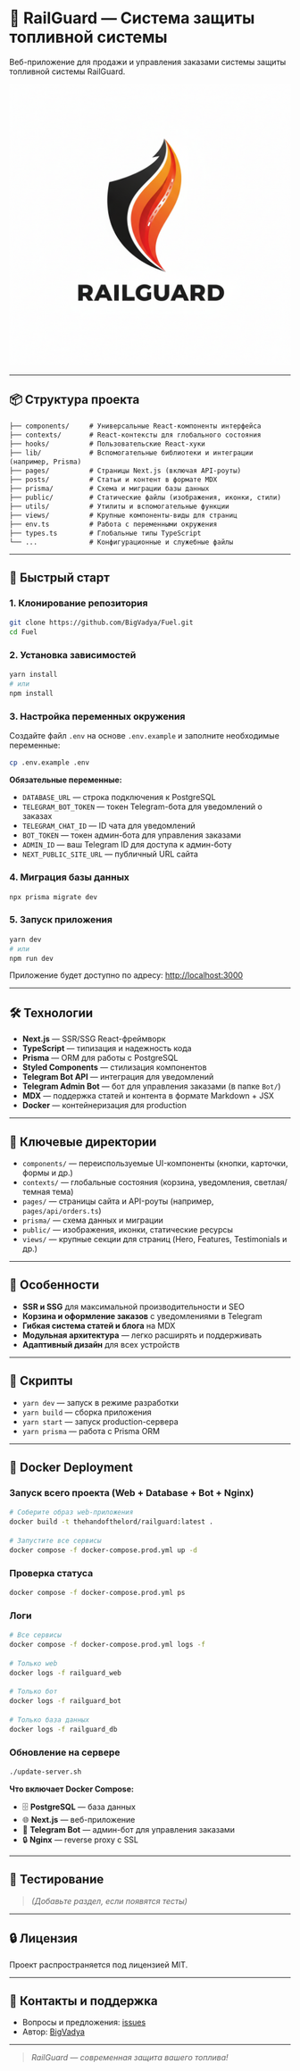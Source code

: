 # 🚄 RailGuard — Система защиты топливной системы

Веб-приложение для продажи и управления заказами системы защиты топливной системы RailGuard.

![RailGuard Banner](public/og-image.png)

---

## 📦 Структура проекта

```
├── components/     # Универсальные React-компоненты интерфейса
├── contexts/       # React-контексты для глобального состояния
├── hooks/          # Пользовательские React-хуки
├── lib/            # Вспомогательные библиотеки и интеграции (например, Prisma)
├── pages/          # Страницы Next.js (включая API-роуты)
├── posts/          # Статьи и контент в формате MDX
├── prisma/         # Схема и миграции базы данных
├── public/         # Статические файлы (изображения, иконки, стили)
├── utils/          # Утилиты и вспомогательные функции
├── views/          # Крупные компоненты-виды для страниц
├── env.ts          # Работа с переменными окружения
├── types.ts        # Глобальные типы TypeScript
└── ...             # Конфигурационные и служебные файлы
```

---

## 🚀 Быстрый старт

### 1. Клонирование репозитория

```bash
git clone https://github.com/BigVadya/Fuel.git
cd Fuel
```

### 2. Установка зависимостей

```bash
yarn install
# или
npm install
```

### 3. Настройка переменных окружения

Создайте файл `.env` на основе `.env.example` и заполните необходимые переменные:

```bash
cp .env.example .env
```

**Обязательные переменные:**

- `DATABASE_URL` — строка подключения к PostgreSQL
- `TELEGRAM_BOT_TOKEN` — токен Telegram-бота для уведомлений о заказах
- `TELEGRAM_CHAT_ID` — ID чата для уведомлений
- `BOT_TOKEN` — токен админ-бота для управления заказами
- `ADMIN_ID` — ваш Telegram ID для доступа к админ-боту
- `NEXT_PUBLIC_SITE_URL` — публичный URL сайта

### 4. Миграция базы данных

```bash
npx prisma migrate dev
```

### 5. Запуск приложения

```bash
yarn dev
# или
npm run dev
```

Приложение будет доступно по адресу: [http://localhost:3000](http://localhost:3000)

---

## 🛠️ Технологии

- **Next.js** — SSR/SSG React-фреймворк
- **TypeScript** — типизация и надежность кода
- **Prisma** — ORM для работы с PostgreSQL
- **Styled Components** — стилизация компонентов
- **Telegram Bot API** — интеграция для уведомлений
- **Telegram Admin Bot** — бот для управления заказами (в папке `Bot/`)
- **MDX** — поддержка статей и контента в формате Markdown + JSX
- **Docker** — контейнеризация для production

---

## 📁 Ключевые директории

- `components/` — переиспользуемые UI-компоненты (кнопки, карточки, формы и др.)
- `contexts/` — глобальные состояния (корзина, уведомления, светлая/темная тема)
- `pages/` — страницы сайта и API-роуты (например, `pages/api/orders.ts`)
- `prisma/` — схема данных и миграции
- `public/` — изображения, иконки, статические ресурсы
- `views/` — крупные секции для страниц (Hero, Features, Testimonials и др.)

---

## 🧩 Особенности

- **SSR и SSG** для максимальной производительности и SEO
- **Корзина и оформление заказов** с уведомлениями в Telegram
- **Гибкая система статей и блога** на MDX
- **Модульная архитектура** — легко расширять и поддерживать
- **Адаптивный дизайн** для всех устройств

---

## 📝 Скрипты

- `yarn dev` — запуск в режиме разработки
- `yarn build` — сборка приложения
- `yarn start` — запуск production-сервера
- `yarn prisma` — работа с Prisma ORM

---

## 🐳 Docker Deployment

### Запуск всего проекта (Web + Database + Bot + Nginx)

```bash
# Соберите образ web-приложения
docker build -t thehandofthelord/railguard:latest .

# Запустите все сервисы
docker compose -f docker-compose.prod.yml up -d
```

### Проверка статуса

```bash
docker compose -f docker-compose.prod.yml ps
```

### Логи

```bash
# Все сервисы
docker compose -f docker-compose.prod.yml logs -f

# Только web
docker logs -f railguard_web

# Только бот
docker logs -f railguard_bot

# Только база данных
docker logs -f railguard_db
```

### Обновление на сервере

```bash
./update-server.sh
```

**Что включает Docker Compose:**
- 🗄️ **PostgreSQL** — база данных
- 🌐 **Next.js** — веб-приложение
- 🤖 **Telegram Bot** — админ-бот для управления заказами
- 🔒 **Nginx** — reverse proxy с SSL

---

## 🧪 Тестирование

> _(Добавьте раздел, если появятся тесты)_

---

## 🔒 Лицензия

Проект распространяется под лицензией MIT.

---

## 🤝 Контакты и поддержка

- Вопросы и предложения: [issues](https://github.com/BigVadya/Fuel/issues)
- Автор: [BigVadya](https://github.com/BigVadya)

---

> _RailGuard — современная защита вашего топлива!_
